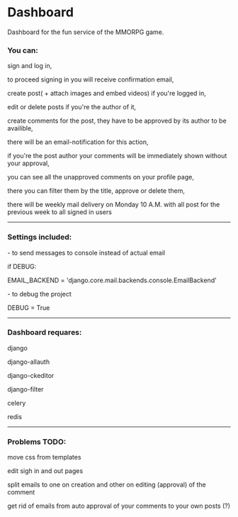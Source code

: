 # Dashboard

 Dashboard for the fun service of the MMORPG game.

<h3>You can:</h3>
<p>sign and log in,</p>
<p>to proceed signing in you will receive confirmation email,</p>
<p>create post( + attach images and embed videos) if you're logged in,</p>
<p>edit or delete posts if you're the author of it,</p>
<p>create comments for the post, they have to be approved by its author to be availible,</p>
<p>there will be an email-notification for this action,</p>
<p>if you're the post author your comments will be immediately shown without your approval,</a>
<p>you can see all the unapproved comments on your profile page,</p>
<p>there you can filter them by the title, approve or delete them,</p>
<p>there will be weekly mail delivery on Monday 10 A.M. with all post for the previous week to all signed in users</p>
<hr>
<h3>Settings included:</h3>
  - to send messages to console instead of actual email
   <p>if DEBUG:</p>
   <p>    EMAIL_BACKEND = 'django.core.mail.backends.console.EmailBackend'</p>
  - to debug the project
   <p>DEBUG = True</p>
<hr>
<h3>Dashboard requares:</h3>
  <p>django</p>
  <p>django-allauth</p>
  <p>django-ckeditor</p>
  <p>django-filter</p>
  <p>celery</p>
  <p>redis</p>
  <hr>
<h3>Problems TODO: </h3>
<p>move css from templates</p>
<p>edit sigh in and out pages</p>
<p>split emails to one on creation and other on editing (approval) of the comment</p>
<p>get rid of emails from auto approval of your comments to your own posts (?)</p>
